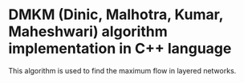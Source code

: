 # DMKM (Dinic, Malhotra, Kumar, Maheshwari) algorithm implementation in C++ language

This algorithm is used to find the maximum flow in layered networks.
